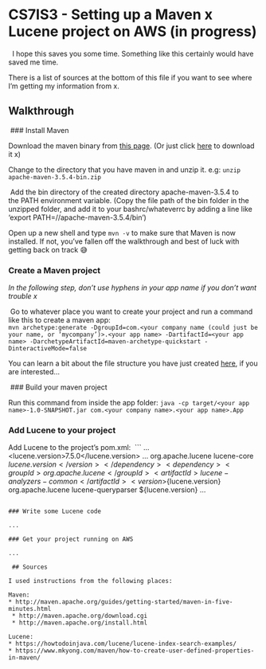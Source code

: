 
# CS7IS3 - Setting up a Maven x Lucene project on AWS (in progress)

  I hope this saves you some time. Something like this certainly would have saved me time.

There is a list of sources at the bottom of this file if you want to see where I’m getting my information from x.

## Walkthrough

 ### Install Maven

Download the maven binary from [this page](http://maven.apache.org/download.cgi). (Or just click [here](http://mirrors.whoishostingthis.com/apache/maven/maven-3/3.5.4/binaries/apache-maven-3.5.4-bin.zip) to download it x)

Change to the directory that you have maven in and unzip it. e.g:
`unzip apache-maven-3.5.4-bin.zip`

 Add the bin directory of the created directory apache-maven-3.5.4 to the PATH environment variable. (Copy the file path of the bin folder in the unzipped folder, and add it to your bashrc/whateverrc by adding a line like ‘export PATH=/<intermediate directories>/apache-maven-3.5.4/bin’) 

Open up a new shell and type `mvn -v` to make sure that Maven is now installed. If not, you’ve fallen off the walkthrough and best of luck with getting back on track 😅  

### Create a Maven project

*In the following step, don’t use hyphens in your app name if you don’t want trouble x* 

 Go to whatever place you want to create your project and run a command like this to create a maven app:   
`mvn archetype:generate -DgroupId=com.<your company name (could just be your name, or ‘mycompany’)>.<your app name> -DartifactId=<your app name> -DarchetypeArtifactId=maven-archetype-quickstart -DinteractiveMode=false`

You can learn a bit about the file structure you have just created [here](http://maven.apache.org/guides/getting-started/maven-in-five-minutes.html), if you are interested…

 ### Build your maven project 

Run this command from inside the app folder:
`java -cp target/<your app name>-1.0-SNAPSHOT.jar com.<your company name>.<your app name>.App`

### Add Lucene to your project

Add Lucene to the project’s pom.xml:  ```
<project>
  …
  <properties>
  	<lucene.version>7.5.0</lucene.version>
  </properties>
  …
  <dependancies>
  	<dependency>
        		<groupId>org.apache.lucene</groupId>
        		<artifactId>lucene-core</artifactId>
        		<version>${lucene.version}</version>
      	</dependency>
      	<dependency>
        		<groupId>org.apache.lucene</groupId>
        		<artifactId>lucene-analyzers-common</artifactId>
        		<version>${lucene.version}</version>
      	</dependency>
      	<dependency>
        		<groupId>org.apache.lucene</groupId>
        		<artifactId>lucene-queryparser</artifactId>
        		<version>${lucene.version}</version>
      	</dependency>
  </dependancies>
  …
</project>
```

### Write some Lucene code

...

### Get your project running on AWS

...

 ## Sources

I used instructions from the following places:

Maven: 
* http://maven.apache.org/guides/getting-started/maven-in-five-minutes.html
 * http://maven.apache.org/download.cgi
 * http://maven.apache.org/install.html

Lucene:
* https://howtodoinjava.com/lucene/lucene-index-search-examples/
* https://www.mkyong.com/maven/how-to-create-user-defined-properties-in-maven/
